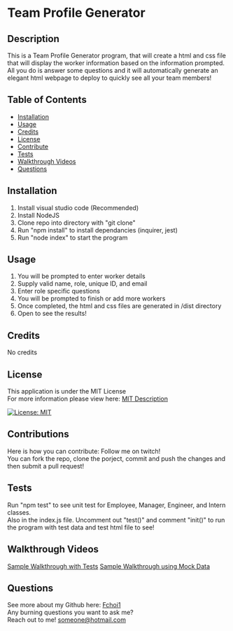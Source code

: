 # Team Profile Generator

## Description
This is a Team Profile Generator program, that will create a html and css file that will display the worker information based on the information prompted. All you do is answer some questions and it will automatically generate an elegant html webpage to deploy to quickly see all your team members!

## Table of Contents
  * [Installation](#installation)
  * [Usage](#usage)
  * [Credits](#credits)
  * [License](#license)
  * [Contribute](#contributions)
  * [Tests](#tests)
  * [Walkthrough Videos](#walkthrough-videos)
  * [Questions](#questions)

## Installation
  1. Install visual studio code (Recommended)
  2. Install NodeJS 
  3. Clone repo into directory with "git clone"
  4. Run "npm install" to install dependancies (inquirer, jest)
  5. Run "node index" to start the program

## Usage
  1. You will be prompted to enter worker details
  2. Supply valid name, role, unique ID, and email 
  3. Enter role specific questions
  4. You will be prompted to finish or add more workers
  5. Once completed, the html and css files are generated in /dist directory
  6. Open to see the results!

## Credits
No credits

## License
This application is under the MIT License  
For more information please view here: [MIT Description](https://choosealicense.com/licenses/mit/)

[![License: MIT](https://img.shields.io/badge/License-MIT-yellow.svg)](https://opensource.org/licenses/MIT)

## Contributions
Here is how you can contribute: Follow me on twitch! <br> You can fork the repo, clone the porject, commit and push the changes and then submit a pull request!

## Tests
  Run "npm test" to see unit test for Employee, Manager, Engineer, and Intern classes.  
  Also in the index.js file. Uncomment out "test()" and comment "init()" to run the program with test data and test html file to see!

## Walkthrough Videos
[Sample Walkthrough with Tests](https://watch.screencastify.com/v/yfhDsGbZFHWHLxQrfESZ)
[Sample Walkthrough using Mock Data](https://watch.screencastify.com/v/Zn1Lw8i5NTiPatDNqDaa)

## Questions

See more about my Github here:  [Fchoi1](https://www.github.com/Fchoi1)  
Any burning questions you want to ask me?  
Reach out to me! [someone@hotmail.com](mailto:someone@hotmail.com)
